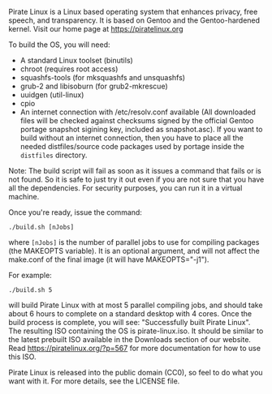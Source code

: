 Pirate Linux is a Linux based operating system that enhances privacy, free speech, and transparency. It is based on Gentoo and the Gentoo-hardened kernel. Visit our home page at https://piratelinux.org

To build the OS, you will need:

- A standard Linux toolset (binutils)
- chroot (requires root access)
- squashfs-tools (for mksquashfs and unsquashfs)
- grub-2 and libisoburn (for grub2-mkrescue)
- uuidgen (util-linux)
- cpio
- An internet connection with /etc/resolv.conf available (All downloaded files will be checked against checksums signed by the official Gentoo portage snapshot sigining key, included as snapshot.asc). If you want to build without an internet connection, then you have to place all the needed distfiles/source code packages used by portage inside the `distfiles` directory.

Note: The build script will fail as soon as it issues a command that fails or is not found. So it is safe to just try it out even if you are not sure that you have all the dependencies. For security purposes, you can run it in a virtual machine.

Once you're ready, issue the command:
```
./build.sh [nJobs]
```
where `[nJobs]` is the number of parallel jobs to use for compiling packages (the MAKEOPTS variable). It is an optional argument, and will not affect the make.conf of the final image (it will have MAKEOPTS="-j1").

For example:
```
./build.sh 5
```
will build Pirate Linux with at most 5 parallel compiling jobs, and should take about 6 hours to complete on a standard desktop with 4 cores. Once the build process is complete, you will see: "Successfully built Pirate Linux". The resulting ISO containing the OS is pirate-linux.iso. It should be similar to the latest prebuilt ISO available in the Downloads section of our website. Read https://piratelinux.org/?p=567 for more documentation for how to use this ISO.

Pirate Linux is released into the public domain (CC0), so feel to do what you want with it. For more details, see the LICENSE file.
